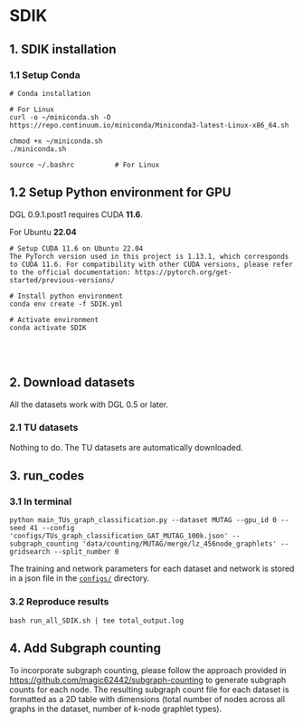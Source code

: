 # SDIK
## 1. SDIK installation

### 1.1 Setup Conda

```
# Conda installation

# For Linux
curl -o ~/miniconda.sh -O https://repo.continuum.io/miniconda/Miniconda3-latest-Linux-x86_64.sh

chmod +x ~/miniconda.sh    
./miniconda.sh  

source ~/.bashrc          # For Linux
```

## 1.2 Setup Python environment for GPU

DGL 0.9.1.post1 requires CUDA **11.6**.

For Ubuntu **22.04**
```
# Setup CUDA 11.6 on Ubuntu 22.04
The PyTorch version used in this project is 1.13.1, which corresponds to CUDA 11.6. For compatibility with other CUDA versions, please refer to the official documentation: https://pytorch.org/get-started/previous-versions/

# Install python environment
conda env create -f SDIK.yml

# Activate environment
conda activate SDIK
```
<br><br>


## 2. Download datasets

All the datasets work with DGL 0.5 or later.

### 2.1 TU datasets

Nothing to do. The TU datasets are automatically downloaded.


## 3. run_codes

### 3.1 In terminal
```
python main_TUs_graph_classification.py --dataset MUTAG --gpu_id 0 --seed 41 --config 'configs/TUs_graph_classification_GAT_MUTAG_100k.json' --subgraph_counting 'data/counting/MUTAG/merge/lz_456node_graphlets' --gridsearch --split_number 0
```
The training and network parameters for each dataset and network is stored in a json file in the [`configs/`](./configs) directory.

### 3.2 Reproduce results
```
bash run_all_SDIK.sh | tee total_output.log
```

## 4. Add Subgraph counting
To incorporate subgraph counting, please follow the approach provided in https://github.com/magic62442/subgraph-counting to generate subgraph counts for each node. The resulting subgraph count file for each dataset is formatted as a 2D table with dimensions (total number of nodes across all graphs in the dataset, number of k-node graphlet types).


